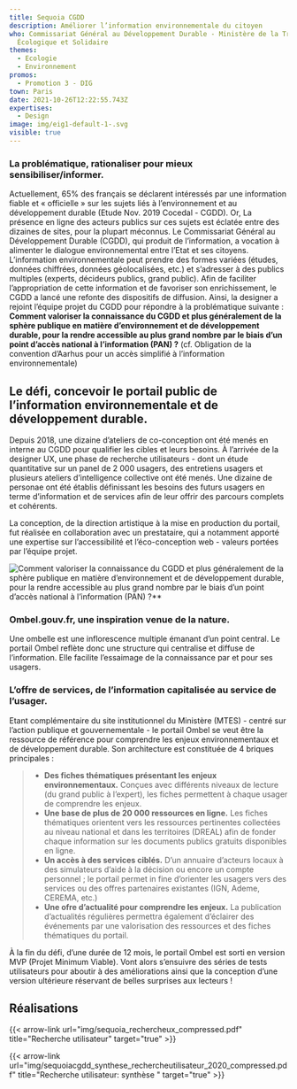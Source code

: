 ```yaml
---
title: Sequoia CGDD
description: Améliorer l’information environnementale du citoyen
who: Commissariat Général au Développement Durable - Ministère de la Transition
  Écologique et Solidaire
themes:
  - Ecologie
  - Environnement
promos:
  - Promotion 3 - DIG
town: Paris
date: 2021-10-26T12:22:55.743Z
expertises:
  - Design
image: img/eig1-default-1-.svg
visible: true
---
```

### La problématique, rationaliser pour mieux sensibiliser/informer.

Actuellement, 65% des français se déclarent intéressés par une information fiable et « officielle » sur les sujets liés à l’environnement et au développement durable (Etude Nov. 2019 Cocedal - CGDD). Or, La présence en ligne des acteurs publics sur ces sujets est éclatée entre des dizaines de sites, pour la plupart méconnus. Le Commissariat Général au Développement Durable (CGDD), qui produit de l’information, a vocation à alimenter le dialogue environnemental entre l’Etat et ses citoyens. L’information environnementale peut prendre des formes variées (études, données chiffrées, données géolocalisées, etc.) et s’adresser à des publics multiples (experts, décideurs publics, grand public). Afin de faciliter l’appropriation de cette information et de favoriser son enrichissement, le CGDD a lancé une refonte des dispositifs de diffusion. Ainsi, la designer a rejoint l’équipe projet du CGDD pour répondre à la problématique suivante : **Comment valoriser la connaissance du CGDD et plus généralement de la sphère publique en matière d’environnement et de développement durable, pour la rendre accessible au plus grand nombre par le biais d’un point d’accès national à l’information (PAN) ?** (cf. Obligation de la convention d’Aarhus pour un accès simplifié à l’information environnementale)

## Le défi, concevoir le portail public de l’information environnementale et de développement durable.

Depuis 2018, une dizaine d’ateliers de co-conception ont été menés en interne au CGDD pour qualifier les cibles et leurs besoins. À l’arrivée de la designer UX, une phase de recherche utilisateurs - dont un étude quantitative sur un panel de 2 000 usagers, des entretiens usagers et plusieurs ateliers d’intelligence collective ont été menés. Une dizaine de personae ont été établis définissant les besoins des futurs usagers en terme d’information et de services afin de leur offrir des parcours complets et cohérents.

La conception, de la direction artistique à la mise en production du portail, fut réalisée en collaboration avec un prestataire, qui a notamment apporté une expertise sur l’accessibilité et l’éco-conception web - valeurs portées par l’équipe projet.

![Comment valoriser la connaissance du CGDD et plus généralement de la sphère publique en matière d’environnement et de développement durable, pour la rendre accessible au plus grand nombre par le biais d’un point d’accès national à l’information (PAN) ?**](img/sequoia_casusages.png "Cas d'usages")

### Ombel.gouv.fr, une inspiration venue de la nature.

Une ombelle est une inflorescence multiple émanant d’un point central. Le portail Ombel reflète donc une structure qui centralise et diffuse de l’information. Elle facilite l’essaimage de la connaissance par et pour ses usagers.

### L’offre de services, de l’information capitalisée au service de l’usager.

Etant complémentaire du site institutionnel du Ministère (MTES) - centré sur l’action publique et gouvernementale - le portail Ombel se veut être la ressource de référence pour comprendre les enjeux environnementaux et de développement durable. Son architecture est constituée de 4 briques principales :

> * **Des fiches thématiques présentant les enjeux environnementaux.** Conçues avec différents niveaux de lecture (du grand public à l’expert), les fiches permettent à chaque usager de comprendre les enjeux.
> * **Une base de plus de 20 000 ressources en ligne.** Les fiches thématiques orientent vers les ressources pertinentes collectées au niveau national et dans les territoires (DREAL) afin de fonder chaque information sur les documents publics gratuits disponibles en ligne.
> * **Un accès à des services ciblés.** D’un annuaire d’acteurs locaux à des simulateurs d’aide à la décision ou encore un compte personnel ; le portail permet in fine d’orienter les usagers vers des services ou des offres partenaires existantes (IGN, Ademe, CEREMA, etc.)
> * **Une ofre d’actualité pour comprendre les enjeux.** La publication d’actualités régulières permettra également d’éclairer des événements par une valorisation des ressources et des fiches thématiques du portail.

À la fin du défi, d’une durée de 12 mois, le portail Ombel est sorti en version MVP (Projet Minimum Viable). Vont alors s’ensuivre des séries de tests utilisateurs pour aboutir à des améliorations ainsi que la conception d’une version ultérieure réservant de belles surprises aux lecteurs !

## Réalisations

{{< arrow-link url="img/sequoia_rechercheux_compressed.pdf" title="Recherche utilisateur" target="true" >}}

{{< arrow-link url="img/sequoiacgdd_synthese_rechercheutilisateur_2020_compressed.pdf" title="Recherche utilisateur: synthèse " target="true" >}}